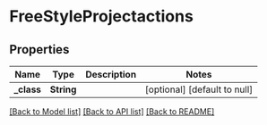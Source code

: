 # FreeStyleProjectactions
## Properties

Name | Type | Description | Notes
------------ | ------------- | ------------- | -------------
**\_class** | **String** |  | [optional] [default to null]

[[Back to Model list]](../README.md#documentation-for-models) [[Back to API list]](../README.md#documentation-for-api-endpoints) [[Back to README]](../README.md)

